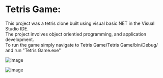 # Tetris Game:
This project was a tetris clone built using visual basic.NET in the Visual Studio IDE. <br>
The project involves object orientied programming, and application development. <br>
To run the game simply navigate to Tetris Game/Tetris Game/bin/Debug/ and run "Tetris Game.exe"

![image](https://github.com/Martin01238/Tetris-game/assets/84841301/cac2dfb4-0ee6-4c5f-8d5b-26bbeaaf6033)

![image](https://github.com/Martin01238/Tetris-game/assets/84841301/9ee02403-81f3-41ad-8b69-e6bc4ee0ff3a)
